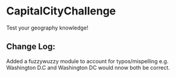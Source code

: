 # CapitalCityChallenge
Test your geography knowledge!

## Change Log:
Added a fuzzywuzzy module to account for typos/mispelling e.g. Washington D.C and Washington DC would nnow both be correct.
